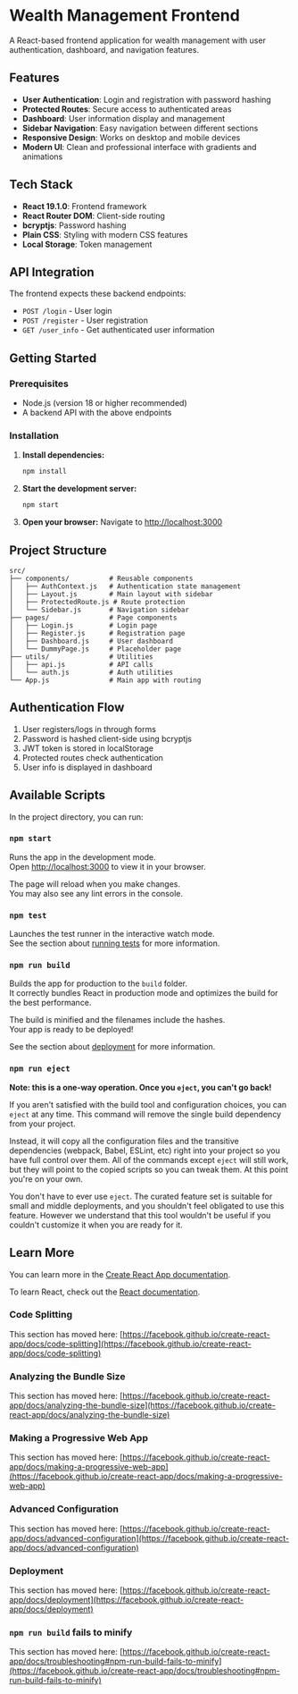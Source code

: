 # Wealth Management Frontend

A React-based frontend application for wealth management with user authentication, dashboard, and navigation features.

## Features

- **User Authentication**: Login and registration with password hashing
- **Protected Routes**: Secure access to authenticated areas
- **Dashboard**: User information display and management
- **Sidebar Navigation**: Easy navigation between different sections
- **Responsive Design**: Works on desktop and mobile devices
- **Modern UI**: Clean and professional interface with gradients and animations

## Tech Stack

- **React 19.1.0**: Frontend framework
- **React Router DOM**: Client-side routing
- **bcryptjs**: Password hashing
- **Plain CSS**: Styling with modern CSS features
- **Local Storage**: Token management

## API Integration

The frontend expects these backend endpoints:
- `POST /login` - User login
- `POST /register` - User registration  
- `GET /user_info` - Get authenticated user information



## Getting Started

### Prerequisites
- Node.js (version 18 or higher recommended)
- A backend API with the above endpoints

### Installation

1. **Install dependencies:**
   ```bash
   npm install
   ```

2. **Start the development server:**
   ```bash
   npm start
   ```

3. **Open your browser:**
   Navigate to [http://localhost:3000](http://localhost:3000)

## Project Structure

```
src/
├── components/          # Reusable components
│   ├── AuthContext.js   # Authentication state management
│   ├── Layout.js        # Main layout with sidebar
│   ├── ProtectedRoute.js # Route protection
│   └── Sidebar.js       # Navigation sidebar
├── pages/               # Page components
│   ├── Login.js         # Login page
│   ├── Register.js      # Registration page
│   ├── Dashboard.js     # User dashboard
│   └── DummyPage.js     # Placeholder page
├── utils/               # Utilities
│   ├── api.js           # API calls
│   └── auth.js          # Auth utilities
└── App.js               # Main app with routing
```

## Authentication Flow

1. User registers/logs in through forms
2. Password is hashed client-side using bcryptjs
3. JWT token is stored in localStorage
4. Protected routes check authentication
5. User info is displayed in dashboard

## Available Scripts

In the project directory, you can run:

### `npm start`

Runs the app in the development mode.\
Open [http://localhost:3000](http://localhost:3000) to view it in your browser.

The page will reload when you make changes.\
You may also see any lint errors in the console.

### `npm test`

Launches the test runner in the interactive watch mode.\
See the section about [running tests](https://facebook.github.io/create-react-app/docs/running-tests) for more information.

### `npm run build`

Builds the app for production to the `build` folder.\
It correctly bundles React in production mode and optimizes the build for the best performance.

The build is minified and the filenames include the hashes.\
Your app is ready to be deployed!

See the section about [deployment](https://facebook.github.io/create-react-app/docs/deployment) for more information.

### `npm run eject`

**Note: this is a one-way operation. Once you `eject`, you can't go back!**

If you aren't satisfied with the build tool and configuration choices, you can `eject` at any time. This command will remove the single build dependency from your project.

Instead, it will copy all the configuration files and the transitive dependencies (webpack, Babel, ESLint, etc) right into your project so you have full control over them. All of the commands except `eject` will still work, but they will point to the copied scripts so you can tweak them. At this point you're on your own.

You don't have to ever use `eject`. The curated feature set is suitable for small and middle deployments, and you shouldn't feel obligated to use this feature. However we understand that this tool wouldn't be useful if you couldn't customize it when you are ready for it.

## Learn More

You can learn more in the [Create React App documentation](https://facebook.github.io/create-react-app/docs/getting-started).

To learn React, check out the [React documentation](https://reactjs.org/).

### Code Splitting

This section has moved here: [https://facebook.github.io/create-react-app/docs/code-splitting](https://facebook.github.io/create-react-app/docs/code-splitting)

### Analyzing the Bundle Size

This section has moved here: [https://facebook.github.io/create-react-app/docs/analyzing-the-bundle-size](https://facebook.github.io/create-react-app/docs/analyzing-the-bundle-size)

### Making a Progressive Web App

This section has moved here: [https://facebook.github.io/create-react-app/docs/making-a-progressive-web-app](https://facebook.github.io/create-react-app/docs/making-a-progressive-web-app)

### Advanced Configuration

This section has moved here: [https://facebook.github.io/create-react-app/docs/advanced-configuration](https://facebook.github.io/create-react-app/docs/advanced-configuration)

### Deployment

This section has moved here: [https://facebook.github.io/create-react-app/docs/deployment](https://facebook.github.io/create-react-app/docs/deployment)

### `npm run build` fails to minify

This section has moved here: [https://facebook.github.io/create-react-app/docs/troubleshooting#npm-run-build-fails-to-minify](https://facebook.github.io/create-react-app/docs/troubleshooting#npm-run-build-fails-to-minify)
